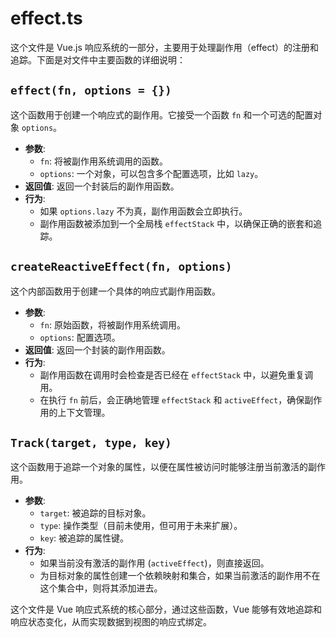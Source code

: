 # effect.ts

这个文件是 Vue.js 响应系统的一部分，主要用于处理副作用（effect）的注册和追踪。下面是对文件中主要函数的详细说明：

## `effect(fn, options = {})`

这个函数用于创建一个响应式的副作用。它接受一个函数 `fn` 和一个可选的配置对象 `options`。

- **参数**:
  - `fn`: 将被副作用系统调用的函数。
  - `options`: 一个对象，可以包含多个配置选项，比如 `lazy`。
- **返回值**: 返回一个封装后的副作用函数。
- **行为**:
  - 如果 `options.lazy` 不为真，副作用函数会立即执行。
  - 副作用函数被添加到一个全局栈 `effectStack` 中，以确保正确的嵌套和追踪。

## `createReactiveEffect(fn, options)`

这个内部函数用于创建一个具体的响应式副作用函数。

- **参数**:
  - `fn`: 原始函数，将被副作用系统调用。
  - `options`: 配置选项。
- **返回值**: 返回一个封装的副作用函数。
- **行为**:
  - 副作用函数在调用时会检查是否已经在 `effectStack` 中，以避免重复调用。
  - 在执行 `fn` 前后，会正确地管理 `effectStack` 和 `activeEffect`，确保副作用的上下文管理。

## `Track(target, type, key)`

这个函数用于追踪一个对象的属性，以便在属性被访问时能够注册当前激活的副作用。

- **参数**:
  - `target`: 被追踪的目标对象。
  - `type`: 操作类型（目前未使用，但可用于未来扩展）。
  - `key`: 被追踪的属性键。
- **行为**:
  - 如果当前没有激活的副作用 (`activeEffect`)，则直接返回。
  - 为目标对象的属性创建一个依赖映射和集合，如果当前激活的副作用不在这个集合中，则将其添加进去。

这个文件是 Vue 响应式系统的核心部分，通过这些函数，Vue 能够有效地追踪和响应状态变化，从而实现数据到视图的响应式绑定。
